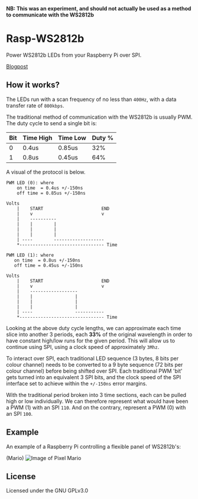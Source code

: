 **NB: This was an experiment, and should not actually be used as a method to communicate with the WS2812b**

# Rasp-WS2812b
Power WS2812b LEDs from your Raspberry Pi over SPI.

[Blogpost](https://blog.tomarrell.com/post/rust_and_leds)

## How it works?
The LEDs run with a scan frequency of no less than `400Hz`, with a data transfer rate of `800kbps`.

The traditional method of communication with the WS2812b is usually PWM. The duty cycle to send a single bit is:

| Bit | Time High | Time Low | Duty % |
|-----|-----------|----------|--------|
| 0   | 0.4us     | 0.85us   | 32%    |
| 1   | 0.8us     | 0.45us   | 64%    |

A visual of the protocol is below.

```
PWM LED (0): where
    on time  = 0.4us +/-150ns
    off time = 0.85us +/-150ns
    
Volts
    |    START                      END
    |    v                          v
    |    ----------
    |    |        |
    |    |        |
    |    |        |
    | ----        -------------------
    *-------------------------------- Time
    
PWM LED (1): where
   on time  = 0.8us +/-150ns
   off time = 0.45us +/-150ns
   
Volts
    |    START                      END
    |    v                          v
    |    ------------------
    |    |                |
    |    |                |
    |    |                |
    | ----                -----------
    *-------------------------------- Time
```

Looking at the above duty cycle lengths, we can approximate each time slice into another 3 periods, each **33%** of the original wavelength in order to have constant high/low runs for the given period. This will allow us to continue using SPI, using a clock speed of approximately `3Mhz`.

To interact over SPI, each traditional LED sequence (3 bytes, 8 bits per colour channel) needs to be converted to a 9 byte sequence (72 bits per colour channel) before being shifted over SPI. Each traditional PWM 'bit' gets turned into an equivalent 3 SPI bits, and the clock speed of the SPI interface set to achieve within the `+/-150ns` error margins.

With the traditional period broken into 3 time sections, each can be pulled high or low individually. We can therefore represent what would have been a PWM (1) with an SPI `110`. And on the contrary, represent a PWM (0) with an SPI `100`.

## Example
An example of a Raspberry Pi controlling a flexible panel of WS2812b's:

(Mario)
![Image of Pixel Mario](./assets/mario.jpg)

## License
Licensed under the GNU GPLv3.0
